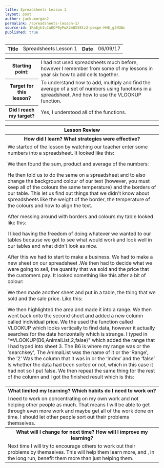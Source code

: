 ```yaml
---
title: Spreadsheets Lesson 1
layout: post
author: jack.morgan2
permalink: /spreadsheets-lesson-1/
source-id: 1Ra6jkIuCuOOP0yPwX2m8X5Btz2-pexpe-HHE_g2N3Wc
published: true
---
```

<table>
  <tr>
    <th class="b">Title</th>
    <td>Spreadsheets Lesson 1</td>
    <th class="b">Date</th>
    <td>06/09/17</td>
  </tr>
</table>


<table>
  <tr>
    <th class="b">Starting point:</th>
    <td>I had not used spreadsheets much before, however I remember from some of my lessons in year six how to add cells together.</td>
  </tr>
  <tr>
    <th class="b">Target for this lesson?</th>
    <td>To understand how to add, multiply and find the average of a set of numbers using functions in a spreadsheet. And how to use the VLOOKUP function.</td>
  </tr>
  <tr>
    <th class="b">Did I reach my target? 
</th>
    <td>Yes, I understood all of the functions.</td>
  </tr>
</table>


<table>
  <tr>
    <th class="b">Lesson Review</th>
  </tr>
  <tr>
    <th class="b">How did I learn? What strategies were effective? </th>
  </tr>
  <tr>
    <td>We started of the lesson by watching our teacher enter some numbers into a spreadsheet. It looked like this:

We then found the sum, product and average of the numbers:

He then told us to do the same on a spreadsheet and to also change the background colour of our text (however, you must keep all of the colours the same temperature) and the borders of our table. This let us find out things that we didn't know about spreadsheets like the weight of the border, the temperature of the colours and how to align the text. 

After messing around with borders and colours my table looked like this:

I liked having the freedom of doing whatever we wanted to our tables because we got to see what would work and look well in our tables and what didn't look as nice. 

After this we had to start to make a business. We had to make a new sheet on our spreadsheet .We then had to decide what we were going to sell, the quantity that we sold and the price that the customers pay. It looked something like this after a bit of colour:

We then made another sheet and put in a table, the thing that we sold and the sale price. Like this:

We then highlighted the area and made it into a range. We then went back onto the second sheet and added a new column called individual price. We the used the function called VLOOKUP which looks vertically to find data, however it actually searches for the data horizontally which is strange. I  typed in "=VLOOKUP(B6,AnimalList,2,false)" which added the range that I had typed into sheet 3. The B6 is where my range was or the 'searchkey', The AnimalList was the name of it or the ‘Range’, the ‘2’ Was the column that it was in or the ‘Index’ and the ‘false’ Is whether the data had been sorted or not, which in this case it had not so I put false. We then repeat the same thing for the rest of the column and I got the finished result which is this:

</td>
  </tr>
  <tr>
    <th class="b">What limited my learning? Which habits do I need to work on? </th>
  </tr>
  <tr>
    <td> I need to work on concentrating on my own work and not helping other people as much. That means I will be able to get through even more work and maybe get all of the work done on time. I should let other people sort out their problems themselves.</td>
  </tr>
  <tr>
    <th class="b">What will I change for next time? How will I improve my learning?</th>
  </tr>
  <tr>
    <td>Next time I will try to encourage others to work out their problems by themselves. This will help them learn more, and , in the long run, benefit them more than just helping them. </td>
  </tr>
</table>


